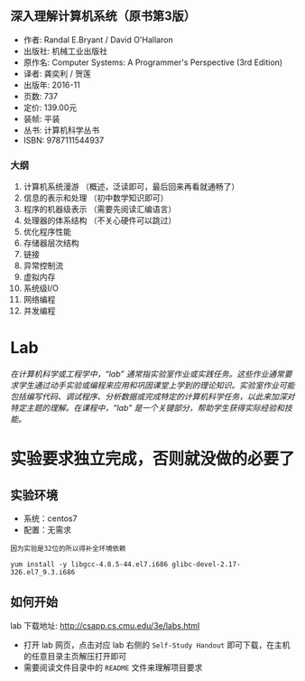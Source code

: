 ## 深入理解计算机系统（原书第3版）

- 作者: Randal E.Bryant / David O'Hallaron
- 出版社: 机械工业出版社
- 原作名: Computer Systems: A Programmer's Perspective (3rd Edition)
- 译者: 龚奕利 / 贺莲
- 出版年: 2016-11
- 页数: 737
- 定价: 139.00元
- 装帧: 平装
- 丛书: 计算机科学丛书
- ISBN: 9787111544937


### 大纲

1. 计算机系统漫游  （概述，泛读即可，最后回来再看就通畅了）
2. 信息的表示和处理 （初中数学知识即可）
3. 程序的机器级表示 （需要先阅读汇编语言）
4. 处理器的体系结构 （不关心硬件可以跳过）
5. 优化程序性能
6. 存储器层次结构
7. 链接
8. 异常控制流
9. 虚拟内存
10. 系统级I/O
11. 网络编程
12. 并发编程

# Lab

*在计算机科学或工程学中，“lab” 通常指实验室作业或实践任务。这些作业通常要求学生通过动手实验或编程来应用和巩固课堂上学到的理论知识。实验室作业可能包括编写代码、调试程序、分析数据或完成特定的计算机科学任务，以此来加深对特定主题的理解。在课程中，“lab” 是一个关键部分，帮助学生获得实际经验和技能。*

# 实验要求独立完成，否则就没做的必要了

## 实验环境

- 系统：centos7
- 配置：无需求

```shell
因为实验是32位的所以得补全环境依赖

yum install -y libgcc-4.8.5-44.el7.i686 glibc-devel-2.17-326.el7_9.3.i686
```

## 如何开始

lab 下载地址:
http://csapp.cs.cmu.edu/3e/labs.html



- 打开 lab 网页，点击对应 lab 右侧的 `Self-Study Handout` 即可下载，在主机的任意目录主页解压打开即可
- 需要阅读文件目录中的 `README` 文件来理解项目要求
